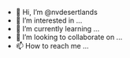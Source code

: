 - 👋 Hi, I’m @nvdesertlands
- 👀 I’m interested in ...
- 🌱 I’m currently learning ...
- 💞️ I’m looking to collaborate on ...
- 📫 How to reach me ...

<!---
nvdesertlands/nvdesertlands is a ✨ special ✨ repository because its `README.md` (this file) appears on your GitHub profile.
You can click the Preview link to take a look at your changes.
--->
